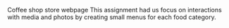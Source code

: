 Coffee shop store webpage
This assignment had us focus on interactions with media and photos by creating small menus for each food category.

